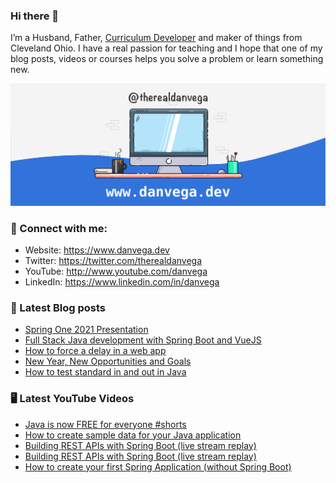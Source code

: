### Hi there 👋

I’m a Husband, Father, [Curriculum Developer](https://www.techelevator.com) and maker of things from Cleveland Ohio. I have a real passion for teaching and I hope that one of my blog posts, videos or courses helps you solve a problem or learn something new.

![Profile Header](./github_profile_header.png)

### 🤝 Connect with me:

- Website: https://www.danvega.dev
- Twitter: https://twitter.com/therealdanvega
- YouTube: http://www.youtube.com/danvega
- LinkedIn: https://www.linkedin.com/in/danvega

### 📝 Latest Blog posts

<!-- BLOG-POST-LIST:START -->
- [Spring One 2021 Presentation](https://www.danvega.dev/blog/2021/08/30/spring-one-2021)
- [Full Stack Java development with Spring Boot and VueJS](https://www.danvega.dev/blog/2021/01/22/full-stack-java-vue)
- [How to force a delay in a web app](https://www.danvega.dev/blog/2021/01/08/network-throttling)
- [New Year, New Opportunities and Goals](https://www.danvega.dev/blog/2021/01/07/new-year-new-me)
- [How to test standard in and out in Java](https://www.danvega.dev/blog/2020/12/16/testing-standard-in-out-java)
<!-- BLOG-POST-LIST:END -->

### 🖥 Latest YouTube Videos

<!-- YOUTUBE:START -->
- [Java is now FREE for everyone #shorts](https://www.youtube.com/watch?v=ZddzOO_ovz8)
- [How to create sample data for your Java application](https://www.youtube.com/watch?v=UzBOv_SHUng)
- [Building REST APIs with Spring Boot (live stream replay)](https://www.youtube.com/watch?v=ItXWciOE7OI)
- [Building REST APIs with Spring Boot (live stream replay)](https://www.youtube.com/watch?v=FRUpZ-oP3HI)
- [How to create your first Spring Application (without Spring Boot)](https://www.youtube.com/watch?v=e8aSyQo0nHo)
<!-- YOUTUBE:END -->
